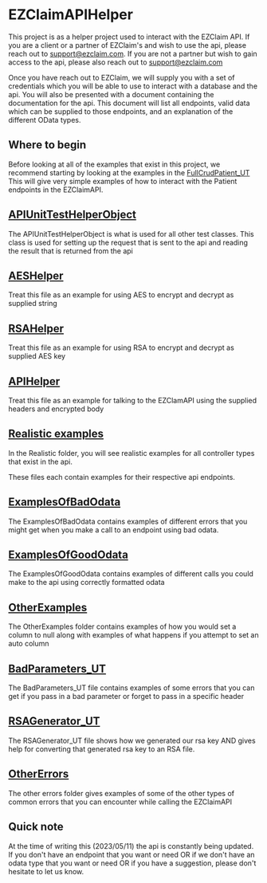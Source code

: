 # EZClaimAPIHelper

This project is as a helper project used to interact with the EZClaim API. If you are a client or a partner of EZClaim's and wish to use the api, please reach out to support@ezclaim.com. If you are not a partner but wish to gain access to the api, please also reach out to support@ezclaim.com

Once you have reach out to EZClaim, we will supply you with a set of credentials which you will be able to use to interact with a database and the api. You will also be presented with a document containing the documentation for the api. This document will list all endpoints, valid data which can be supplied to those endpoints, and an explanation of the different OData types.

## Where to begin

Before looking at all of the examples that exist in this project, we recommend starting by looking at the examples in the [FullCrudPatient_UT](EZClaimAPIHelper.UT/Realistic/FullCrudPatient_UT.cs) This will give very simple examples of how to interact with the Patient endpoints in the EZClaimAPI.


## [APIUnitTestHelperObject](EZClaimAPIHelper.UT/APIUnitTestHelperObject.cs)
The APIUnitTestHelperObject is what is used for all other test classes. This class is used for setting up the request that is sent to the api and reading the result that is returned from the api

## [AESHelper](EZClaimAPIHelper/AESHelper.cs)

Treat this file as an example for using AES to encrypt and decrypt as supplied string

## [RSAHelper](EZClaimAPIHelper/RSAHelper.cs)

Treat this file as an example for using RSA to encrypt and decrypt as supplied AES key

## [APIHelper](EZClaimAPIHelper/APIHelper.cs)

Treat this file as an example for talking to the EZClamAPI using the supplied headers and encrypted body

## [Realistic examples](EZClaimAPIHelper.UT/Realistic)

In the Realistic folder, you will see realistic examples for all controller types that exist in the api.

These files each contain examples for their respective api endpoints.

## [ExamplesOfBadOdata](EZClaimAPIHelper.UT/Odata/ExamplesOfBadOdata)

The ExamplesOfBadOdata contains examples of different errors that you might get when you make a call to an endpoint using bad odata.

## [ExamplesOfGoodOdata](EZClaimAPIHelper.UT/Odata/ExamplesOfGoodOdata)

The ExamplesOfGoodOdata contains examples of different calls you could make to the api using correctly formatted odata

## [OtherExamples](EZClaimAPIHelper.UT/OtherExamples)

The OtherExamples folder contains examples of how you would set a column to null along with examples of what happens if you attempt to set an auto column

## [BadParameters_UT](EZClaimAPIHelper.UT/BadParameters_UT.cs)

The BadParameters_UT file contains examples of some errors that you can get if you pass in a bad parameter or forget to pass in a specific header

## [RSAGenerator_UT](EZClaimAPIHelper.UT/RSAGenerator_UT.cs)

The RSAGenerator_UT file shows how we generated our rsa key AND gives help for converting that generated rsa key to an RSA file.

## [OtherErrors](EZClaimAPIHelper.UT/OtherErrors)

The other errors folder gives examples of some of the other types of common errors that you can encounter while calling the EZClaimAPI

## Quick note

At the time of writing this (2023/05/11) the api is constantly being updated. If you don't have an endpoint that you want or need OR if we don't have an odata type that you want or need OR if you have a suggestion, please don't hesitate to let us know.
